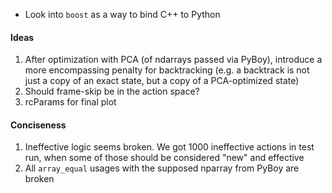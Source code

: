 - Look into `boost` as a way to bind C++ to Python

#### Ideas
1. After optimization with PCA (of ndarrays passed via PyBoy), introduce a more encompassing penalty for backtracking (e.g. a backtrack is not just a copy of an exact state, but a copy of a PCA-optimized state)
2. Should frame-skip be in the action space?
3. rcParams for final plot

#### Conciseness
1. Ineffective logic seems broken. We got 1000 ineffective actions in test run, when some of those should be considered "new" and effective
2. All `array_equal` usages with the supposed nparray from PyBoy are broken